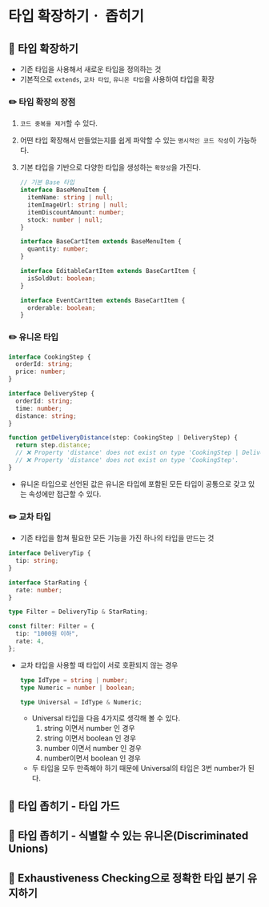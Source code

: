 # 타입 확장하기ㆍ 좁히기

## 📝 타입 확장하기

- 기존 타입을 사용해서 새로운 타입을 정의하는 것
- 기본적으로 `extends`, `교차 타입`, `유니온 타입`을 사용하여 타입을 확장

### ✏️ 타입 확장의 장점

1. `코드 중복을 제거`할 수 있다.
2. 어떤 타입 확장해서 만들었는지를 쉽게 파악할 수 있는 `명시적인 코드 작성`이 가능하다.
3. 기본 타입을 기반으로 다양한 타입을 생성하는 `확장성`을 가진다.

   ```ts
   // 기본 Base 타입
   interface BaseMenuItem {
     itemName: string | null;
     itemImageUrl: string | null;
     itemDiscountAmount: number;
     stock: number | null;
   }

   interface BaseCartItem extends BaseMenuItem {
     quantity: number;
   }

   interface EditableCartItem extends BaseCartItem {
     isSoldOut: boolean;
   }

   interface EventCartItem extends BaseCartItem {
     orderable: boolean;
   }
   ```

### ✏️ 유니온 타입

```ts
interface CookingStep {
  orderId: string;
  price: number;
}

interface DeliveryStep {
  orderId: string;
  time: number;
  distance: string;
}

function getDeliveryDistance(step: CookingStep | DeliveryStep) {
  return step.distance;
  // ❌ Property 'distance' does not exist on type 'CookingStep | DeliveryStep'.
  // ❌ Property 'distance' does not exist on type 'CookingStep'.
}
```

- 유니온 타입으로 선언된 값은 유니온 타입에 포함된 모든 타입이 공통으로 갖고 있는 속성에만 접근할 수 있다.

### ✏️ 교차 타입

- 기존 타입을 합쳐 필요한 모든 기능을 가진 하나의 타입을 만드는 것

```ts
interface DeliveryTip {
  tip: string;
}

interface StarRating {
  rate: number;
}

type Filter = DeliveryTip & StarRating;

const filter: Filter = {
  tip: "1000원 이하",
  rate: 4,
};
```

- 교차 타입을 사용할 때 타입이 서로 호환되지 않는 경우

  ```ts
  type IdType = string | number;
  type Numeric = number | boolean;

  type Universal = IdType & Numeric;
  ```

  - Universal 타입을 다음 4가지로 생각해 볼 수 있다.
    1. string 이면서 number 인 경우
    2. string 이면서 boolean 인 경우
    3. number 이면서 number 인 경우
    4. number이면서 boolean 인 경우
  - 두 타입을 모두 만족해야 하기 때문에 Universal의 타입은 3번 number가 된다.

## 📝 타입 좁히기 - 타입 가드

## 📝 타입 좁히기 - 식별할 수 있는 유니온(Discriminated Unions)

## 📝 Exhaustiveness Checking으로 정확한 타입 분기 유지하기

